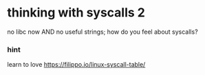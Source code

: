 # thinking with syscalls 2

no libc now AND no useful strings; how do you feel about syscalls?

### hint

learn to love https://filippo.io/linux-syscall-table/
